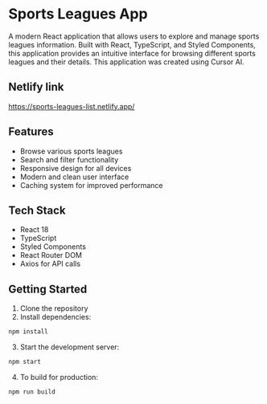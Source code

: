 # Sports Leagues App

A modern React application that allows users to explore and manage sports leagues information. Built with React, TypeScript, and Styled Components, this application provides an intuitive interface for browsing different sports leagues and their details. This application was created using Cursor AI. 

## Netlify link

https://sports-leagues-list.netlify.app/

## Features 

- Browse various sports leagues
- Search and filter functionality
- Responsive design for all devices
- Modern and clean user interface
- Caching system for improved performance

## Tech Stack

- React 18
- TypeScript
- Styled Components
- React Router DOM
- Axios for API calls

## Getting Started

1. Clone the repository
2. Install dependencies:
```bash
npm install
```

3. Start the development server:
```bash
npm start
```

4. To build for production:
```bash
npm run build
```
